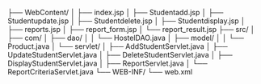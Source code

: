 ├── WebContent/
│   ├── index.jsp
│   ├── Studentadd.jsp
│   ├── Studentupdate.jsp
│   ├── Studentdelete.jsp
│   ├── Studentdisplay.jsp
│   ├── reports.jsp
│   ├── report_form.jsp
│   └── report_result.jsp
├── src/
│   ├── com/
│   ├── dao/
│   │   └── HostelDAO.java
│   ├── model/
│   │   └── Product.java
│   └── servlet/
│       ├── AddStudentServlet.java
│       ├── UpdateStudentServlet.java
│       ├── DeleteStudentServlet.java
│       ├── DisplayStudentServlet.java
│       ├── ReportServlet.java
│       └── ReportCriteriaServlet.java
└── WEB-INF/
    └── web.xml
